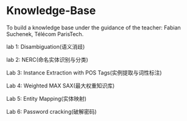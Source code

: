# Knowledge-Base

To build a knowledge base under the guidance of the teacher: Fabian Suchenek, Télécom ParisTech.

lab 1: Disambiguation(语义消歧)

lab 2: NERC(命名实体识别与分类)

Lab 3: Instance Extraction with POS Tags(实例提取与词性标注)

Lab 4: Weighted MAX SAX(最大权重知识库)

Lab 5: Entity Mapping(实体映射)

Lab 6: Password cracking(破解密码)
